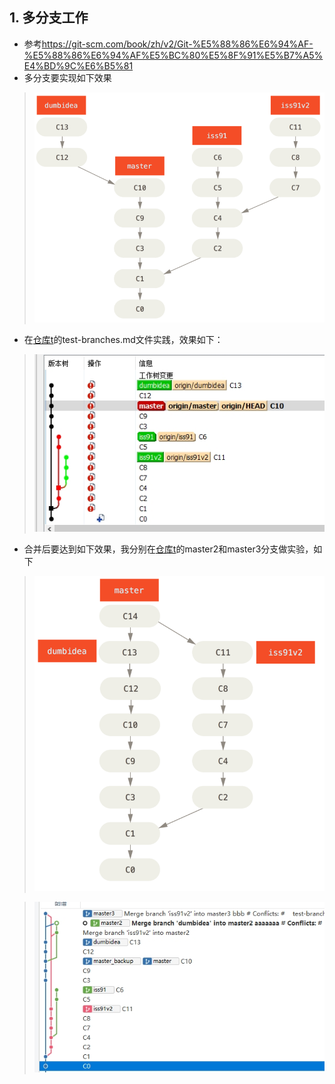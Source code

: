## 1. 多分支工作
- 参考<https://git-scm.com/book/zh/v2/Git-%E5%88%86%E6%94%AF-%E5%88%86%E6%94%AF%E5%BC%80%E5%8F%91%E5%B7%A5%E4%BD%9C%E6%B5%81>
- 多分支要实现如下效果
> ![](imgs/git-branches-1.png)
- 在[仓库t](https://github.com/bkunzhang/t)的test-branches.md文件实践，效果如下：
> ![](imgs/git-branches-3.jpg)
- 合并后要达到如下效果，我分别在[仓库t](https://github.com/bkunzhang/t)的master2和master3分支做实验，如下
> ![](imgs/git-branches-2.png)

> ![](imgs/git-branches-4.jpg)
